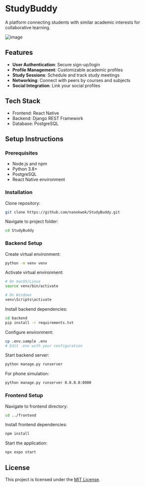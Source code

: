 # StudyBuddy

A platform connecting students with similar academic interests for collaborative learning.

![image](https://github.com/user-attachments/assets/526d923c-22c5-49c3-ab69-60fd0a94b647)

## Features
- **User Authentication**: Secure sign-up/login
- **Profile Management**: Customizable academic profiles
- **Study Sessions**: Schedule and track study meetings
- **Networking**: Connect with peers by courses and subjects
- **Social Integration**: Link your social profiles

## Tech Stack
- Frontend: React Native
- Backend: Django REST Framework
- Database: PostgreSQL

## Setup Instructions

### Prerequisites
- Node.js and npm
- Python 3.8+
- PostgreSQL
- React Native environment

### Installation

Clone repository:
```bash
git clone https://github.com/nanokwok/StudyBuddy.git
```

Navigate to project folder:
```bash
cd StudyBuddy
```

### Backend Setup

Create virtual environment:
```bash
python -m venv venv
```

Activate virtual environment:
```bash
# On macOS/Linux
source venv/bin/activate

# On Windows
venv\Scripts\activate
```

Install backend dependencies:
```bash
cd backend
pip install -r requirements.txt
```

Configure environment:
```bash
cp .env.sample .env
# Edit .env with your configuration
```

Start backend server:
```bash
python manage.py runserver
```

For phone simulation:
```bash
python manage.py runserver 0.0.0.0:8000
```

### Frontend Setup

Navigate to frontend directory:
```bash
cd ../frontend
```

Install frontend dependencies:
```bash
npm install
```

Start the application:
```bash
npx expo start
```

## License  
This project is licensed under the [MIT License](LICENSE).
